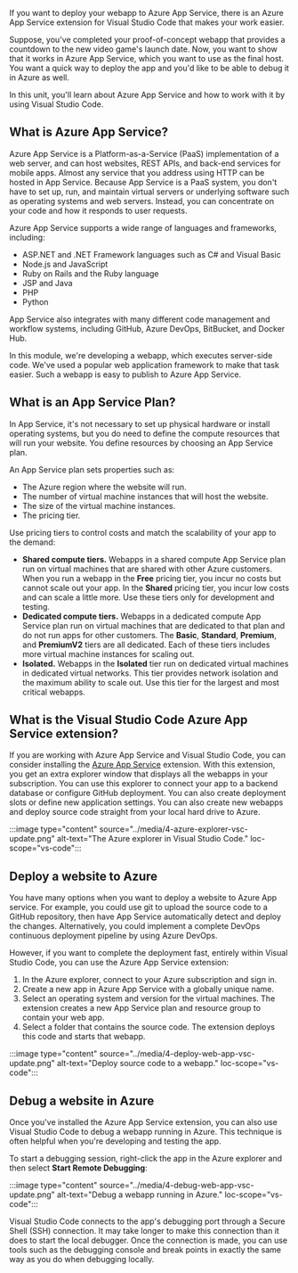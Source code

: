 If you want to deploy your webapp to Azure App Service, there is an Azure App Service extension for Visual Studio Code that makes your work easier.

Suppose, you've completed your proof-of-concept webapp that provides a countdown to the new video game's launch date. Now, you want to show that it works in Azure App Service, which you want to use as the final host. You want a quick way to deploy the app and you'd like to be able to debug it in Azure as well.

In this unit, you'll learn about Azure App Service and how to work with it by using Visual Studio Code. 

## What is Azure App Service?

Azure App Service is a Platform-as-a-Service (PaaS) implementation of a web server, and can host websites, REST APIs, and back-end services for mobile apps. Almost any service that you address using HTTP can be hosted in App Service. Because App Service is a PaaS system, you don't have to set up, run, and maintain virtual servers or underlying software such as operating systems and web servers. Instead, you can concentrate on your code and how it responds to user requests. 

Azure App Service supports a wide range of languages and frameworks, including:

- ASP.NET and .NET Framework languages such as C# and Visual Basic
- Node.js and JavaScript
- Ruby on Rails and the Ruby language
- JSP and Java
- PHP
- Python

App Service also integrates with many different code management and workflow systems, including GitHub, Azure DevOps, BitBucket, and Docker Hub.

In this module, we're developing a webapp, which executes server-side code. We've used a popular web application framework to make that task easier. Such a webapp is easy to publish to Azure App Service.

## What is an App Service Plan?

In App Service, it's not necessary to set up physical hardware or install operating systems, but you do need to define the compute resources that will run your website. You define resources by choosing an App Service plan.

An App Service plan sets properties such as:

- The Azure region where the website will run.
- The number of virtual machine instances that will host the website.
- The size of the virtual machine instances.
- The pricing tier. 

Use pricing tiers to control costs and match the scalability of your app to the demand:

- **Shared compute tiers.** Webapps in a shared compute App Service plan run on virtual machines that are shared with other Azure customers. When you run a webapp in the **Free** pricing tier, you incur no costs but cannot scale out your app. In the **Shared** pricing tier, you incur low costs and can scale a little more. Use these tiers only for development and testing.
- **Dedicated compute tiers.** Webapps in a dedicated compute App Service plan run on virtual machines that are dedicated to that plan and do not run apps for other customers. The **Basic**, **Standard**, **Premium**, and **PremiumV2** tiers are all dedicated. Each of these tiers includes more virtual machine instances for scaling out. 
- **Isolated.** Webapps in the **Isolated** tier run on dedicated virtual machines in dedicated virtual networks. This tier provides network isolation and the maximum ability to scale out. Use this tier for the largest and most critical webapps. 

## What is the Visual Studio Code Azure App Service extension?

If you are working with Azure App Service and Visual Studio Code, you can consider installing the [Azure App Service](https://marketplace.visualstudio.com/items?itemName=ms-azuretools.vscode-azureappservice) extension. With this extension, you get an extra explorer window that displays all the webapps in your subscription. You can use this explorer to connect your app to a backend database or configure GitHub deployment. You can also create deployment slots or define new application settings. You can also create new webapps and deploy source code straight from your local hard drive to Azure.

:::image type="content" source="../media/4-azure-explorer-vsc-update.png" alt-text="The Azure explorer in Visual Studio Code." loc-scope="vs-code":::

## Deploy a website to Azure

You have many options when you want to deploy a website to Azure App service. For example, you could use git to upload the source code to a GitHub repository, then have App Service automatically detect and deploy the changes. Alternatively, you could implement a complete DevOps continuous deployment pipeline by using Azure DevOps.

However, if you want to complete the deployment fast, entirely within Visual Studio Code, you can use the Azure App Service extension:

1. In the Azure explorer, connect to your Azure subscription and sign in.
1. Create a new app in Azure App Service with a globally unique name.
1. Select an operating system and version for the virtual machines. The extension creates a new App Service plan and resource group to contain your web app.
1. Select a folder that contains the source code. The extension deploys this code and starts that webapp.

:::image type="content" source="../media/4-deploy-web-app-vsc-update.png" alt-text="Deploy source code to a webapp." loc-scope="vs-code":::

## Debug a website in Azure

Once you've installed the Azure App Service extension, you can also use Visual Studio Code to debug a webapp running in Azure. This technique is often helpful when you're developing and testing the app. 

To start a debugging session, right-click the app in the Azure explorer and then select **Start Remote Debugging**:

:::image type="content" source="../media/4-debug-web-app-vsc-update.png" alt-text="Debug a webapp running in Azure." loc-scope="vs-code":::

Visual Studio Code connects to the app's debugging port through a Secure Shell (SSH) connection. It may take longer to make this connection than it does to start the local debugger. Once the connection is made, you can use tools such as the debugging console and break points in exactly the same way as you do when debugging locally. 